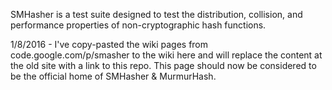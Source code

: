 SMHasher is a test suite designed to test the distribution, collision, and performance properties of non-cryptographic hash functions.

1/8/2016 - I've copy-pasted the wiki pages from code.google.com/p/smasher to the wiki here and will replace the content at the old site with a link to this repo. This page should now be considered to be the official home of SMHasher & MurmurHash.
